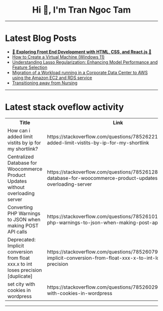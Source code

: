 <h1 align="center">Hi 👋, I'm Tran Ngoc Tam</h1>

---

# Latest Blog Posts 
<!-- BLOG-POST-LIST:START -->
- [🌟 **Exploring Front End Development with HTML, CSS, and React.js** 🌟](https://dev.to/erasmuskotoka/exploring-front-end-development-with-html-css-and-reactjs-k2p)
- [How to Create a Virtual Machine &lpar;Windows 11&rpar;](https://dev.to/opsyog/create-a-virtual-machine-4boj)
- [Understanding Lasso Regularization: Enhancing Model Performance and Feature Selection](https://dev.to/harsimranjit_singh_0133dc/understanding-lasso-regularization-enhancing-model-performance-and-feature-selection-330p)
- [Migration of a Workload running in a Corporate Data Center to AWS using the Amazon EC2 and RDS service](https://dev.to/cansu_tekin_b017634d64dfd/migration-of-a-workload-running-in-a-corporate-data-center-to-aws-using-the-amazon-ec2-and-rds-service-5e6h)
- [Transitioning away from Nursing](https://dev.to/malukanoa/transitioning-away-from-nursing-1i)
<!-- BLOG-POST-LIST:END -->

---

# Latest stack oveflow activity
<table>
  <tr><th>Title</th><th>Link</th></tr>
  <!-- STACKOVERFLOW:START --><tr><td>How can i added limit vistits by ip for my shortlink?</td><td>https://stackoverflow.com/questions/78526221/how-can-i-added-limit-vistits-by-ip-for-my-shortlink</td></tr><tr><td>Centralized Database for Woocommerce Product Updates without overloading server</td><td>https://stackoverflow.com/questions/78526128/centralized-database-for-woocommerce-product-updates-without-overloading-server</td></tr><tr><td>Converting PHP Warnings to JSON when making POST API calls</td><td>https://stackoverflow.com/questions/78526101/converting-php-warnings-to-json-when-making-post-api-calls</td></tr><tr><td>Deprecated: Implicit conversion from float xxx.x to int loses precision [duplicate]</td><td>https://stackoverflow.com/questions/78526079/deprecated-implicit-conversion-from-float-xxx-x-to-int-loses-precision</td></tr><tr><td>set city with cookies in wordpress</td><td>https://stackoverflow.com/questions/78526029/set-city-with-cookies-in-wordpress</td></tr><!-- STACKOVERFLOW:END -->
</table>

---


